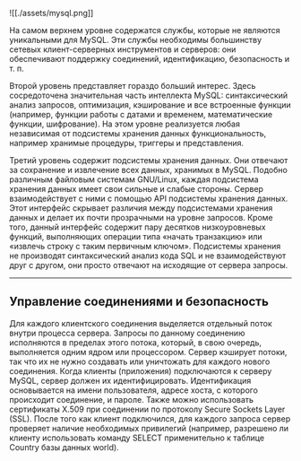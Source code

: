 ![[./assets/mysql.png]]

На самом верхнем уровне содержатся службы, которые не являются уникальными для MySQL. Эти службы необходимы большинству сетевых клиент-серверных инструментов и серверов: они обеспечивают поддержку соединений, идентификацию, безопасность и т. п.

Второй уровень представляет гораздо больший интерес. Здесь сосредоточена значительная часть интеллекта MySQL: синтаксический анализ запросов, оптимизация, кэширование и все встроенные функции (например, функции работы с датами и временем, математические функции, шифрование). На этом уровне реализуется любая независимая от подсистемы хранения данных функциональность, например хранимые процедуры, триггеры и представления.

Третий уровень содержит подсистемы хранения данных. Они отвечают за сохранение и извлечение всех данных, хранимых в MySQL. Подобно различным файловым системам GNU/Linux, каждая подсистема хранения данных имеет свои сильные и слабые стороны. Сервер взаимодействует с ними с помощью API подсистемы хранения данных. Этот интерфейс скрывает различия между подсистемами хранения данных и делает их почти прозрачными на уровне запросов. Кроме того, данный интерфейс содержит пару десятков низкоуровневых функций, выполняющих операции типа «начать транзакцию» или «извлечь строку с таким первичным ключом». Подсистемы хранения не производят синтаксический анализ кода SQL и не взаимодействуют друг с другом, они просто отвечают на исходящие от сервера запросы.

---

## Управление соединениями и безопасность

Для каждого клиентского соединения выделяется отдельный поток внутри процесса сервера. Запросы по данному соединению исполняются в пределах этого потока, который, в свою очередь, выполняется одним ядром или процессором. Сервер кэширует потоки, так что их не нужно создавать или уничтожать для каждого нового соединения. Когда клиенты (приложения) подключаются к серверу MySQL, сервер должен их идентифицировать. Идентификация основывается на имени пользователя, адресе хоста, с которого происходит соединение, и пароле. Также можно использовать сертификаты X.509 при соединении по протоколу Secure Sockets Layer (SSL). После того как клиент подключился, для каждого запроса сервер проверяет наличие необходимых привилегий (например, разрешено ли клиенту использовать команду SELECT применительно к таблице Country базы данных world).